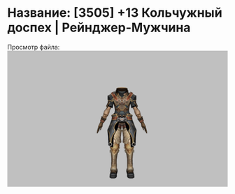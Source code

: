 # Название: [3505] +13 Кольчужный доспех | Рейнджер-Мужчина

Просмотр файла:
![p020002.png](p020002.png)